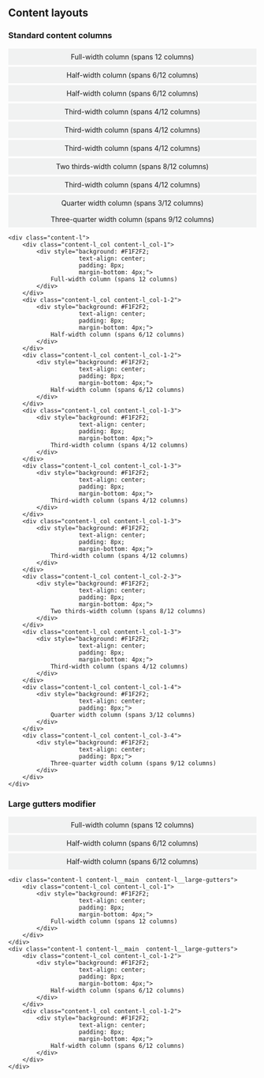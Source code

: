 ## Content layouts

### Standard content columns

  <div class="content-l">
      <div class="content-l_col content-l_col-1">
          <div style="background: #F1F2F2;
                      text-align: center;
                      padding: 8px;
                      margin-bottom: 4px;">
              Full-width column (spans 12 columns)
          </div>
      </div>
      <div class="content-l_col content-l_col-1-2">
          <div style="background: #F1F2F2;
                      text-align: center;
                      padding: 8px;
                      margin-bottom: 4px;">
              Half-width column (spans 6/12 columns)
          </div>
      </div>
      <div class="content-l_col content-l_col-1-2">
          <div style="background: #F1F2F2;
                      text-align: center;
                      padding: 8px;
                      margin-bottom: 4px;">
              Half-width column (spans 6/12 columns)
          </div>
      </div>
      <div class="content-l_col content-l_col-1-3">
          <div style="background: #F1F2F2;
                      text-align: center;
                      padding: 8px;
                      margin-bottom: 4px;">
              Third-width column (spans 4/12 columns)
          </div>
      </div>
      <div class="content-l_col content-l_col-1-3">
          <div style="background: #F1F2F2;
                      text-align: center;
                      padding: 8px;
                      margin-bottom: 4px;">
              Third-width column (spans 4/12 columns)
          </div>
      </div>
      <div class="content-l_col content-l_col-1-3">
          <div style="background: #F1F2F2;
                      text-align: center;
                      padding: 8px;
                      margin-bottom: 4px;">
              Third-width column (spans 4/12 columns)
          </div>
      </div>
      <div class="content-l_col content-l_col-2-3">
          <div style="background: #F1F2F2;
                      text-align: center;
                      padding: 8px;
                      margin-bottom: 4px;">
              Two thirds-width column (spans 8/12 columns)
          </div>
      </div>
      <div class="content-l_col content-l_col-1-3">
          <div style="background: #F1F2F2;
                      text-align: center;
                      padding: 8px;
                      margin-bottom: 4px;">
              Third-width column (spans 4/12 columns)
          </div>
      </div>
      <div class="content-l_col content-l_col-1-4">
          <div style="background: #F1F2F2;
                      text-align: center;
                      padding: 8px;">
              Quarter width column (spans 3/12 columns)
          </div>
      </div>
      <div class="content-l_col content-l_col-3-4">
          <div style="background: #F1F2F2;
                      text-align: center;
                      padding: 8px;">
              Three-quarter width column (spans 9/12 columns)
          </div>
      </div>
  </div>

````
<div class="content-l">
    <div class="content-l_col content-l_col-1">
        <div style="background: #F1F2F2;
                    text-align: center;
                    padding: 8px;
                    margin-bottom: 4px;">
            Full-width column (spans 12 columns)
        </div>
    </div>
    <div class="content-l_col content-l_col-1-2">
        <div style="background: #F1F2F2;
                    text-align: center;
                    padding: 8px;
                    margin-bottom: 4px;">
            Half-width column (spans 6/12 columns)
        </div>
    </div>
    <div class="content-l_col content-l_col-1-2">
        <div style="background: #F1F2F2;
                    text-align: center;
                    padding: 8px;
                    margin-bottom: 4px;">
            Half-width column (spans 6/12 columns)
        </div>
    </div>
    <div class="content-l_col content-l_col-1-3">
        <div style="background: #F1F2F2;
                    text-align: center;
                    padding: 8px;
                    margin-bottom: 4px;">
            Third-width column (spans 4/12 columns)
        </div>
    </div>
    <div class="content-l_col content-l_col-1-3">
        <div style="background: #F1F2F2;
                    text-align: center;
                    padding: 8px;
                    margin-bottom: 4px;">
            Third-width column (spans 4/12 columns)
        </div>
    </div>
    <div class="content-l_col content-l_col-1-3">
        <div style="background: #F1F2F2;
                    text-align: center;
                    padding: 8px;
                    margin-bottom: 4px;">
            Third-width column (spans 4/12 columns)
        </div>
    </div>
    <div class="content-l_col content-l_col-2-3">
        <div style="background: #F1F2F2;
                    text-align: center;
                    padding: 8px;
                    margin-bottom: 4px;">
            Two thirds-width column (spans 8/12 columns)
        </div>
    </div>
    <div class="content-l_col content-l_col-1-3">
        <div style="background: #F1F2F2;
                    text-align: center;
                    padding: 8px;
                    margin-bottom: 4px;">
            Third-width column (spans 4/12 columns)
        </div>
    </div>
    <div class="content-l_col content-l_col-1-4">
        <div style="background: #F1F2F2;
                    text-align: center;
                    padding: 8px;">
            Quarter width column (spans 3/12 columns)
        </div>
    </div>
    <div class="content-l_col content-l_col-3-4">
        <div style="background: #F1F2F2;
                    text-align: center;
                    padding: 8px;">
            Three-quarter width column (spans 9/12 columns)
        </div>
    </div>
</div>
````

### Large gutters modifier

  <div class="content-l content-l__main  content-l__large-gutters">
      <div class="content-l_col content-l_col-1">
          <div style="background: #F1F2F2;
                      text-align: center;
                      padding: 8px;
                      margin-bottom: 4px;">
              Full-width column (spans 12 columns)
          </div>
      </div>
  </div>
  <div class="content-l content-l__main  content-l__large-gutters">
      <div class="content-l_col content-l_col-1-2">
          <div style="background: #F1F2F2;
                      text-align: center;
                      padding: 8px;
                      margin-bottom: 4px;">
              Half-width column (spans 6/12 columns)
          </div>
      </div>
      <div class="content-l_col content-l_col-1-2">
          <div style="background: #F1F2F2;
                      text-align: center;
                      padding: 8px;
                      margin-bottom: 4px;">
              Half-width column (spans 6/12 columns)
          </div>
      </div>
  </div>

````
<div class="content-l content-l__main  content-l__large-gutters">
    <div class="content-l_col content-l_col-1">
        <div style="background: #F1F2F2;
                    text-align: center;
                    padding: 8px;
                    margin-bottom: 4px;">
            Full-width column (spans 12 columns)
        </div>
    </div>
</div>
<div class="content-l content-l__main  content-l__large-gutters">
    <div class="content-l_col content-l_col-1-2">
        <div style="background: #F1F2F2;
                    text-align: center;
                    padding: 8px;
                    margin-bottom: 4px;">
            Half-width column (spans 6/12 columns)
        </div>
    </div>
    <div class="content-l_col content-l_col-1-2">
        <div style="background: #F1F2F2;
                    text-align: center;
                    padding: 8px;
                    margin-bottom: 4px;">
            Half-width column (spans 6/12 columns)
        </div>
    </div>
</div>
````
